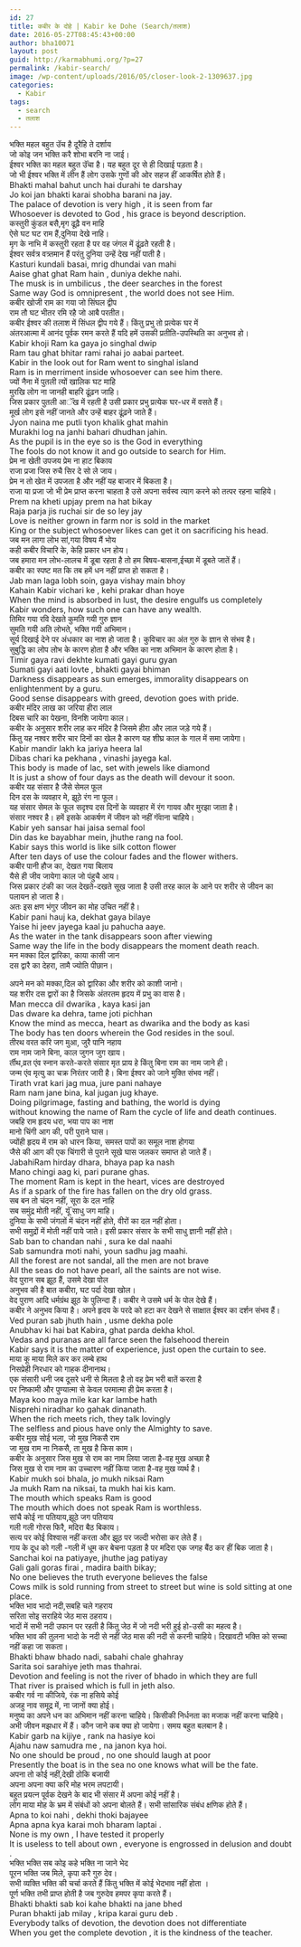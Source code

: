 ```yaml
---
id: 27
title: कबीर के दोहे | Kabir ke Dohe (Search/तलाश)
date: 2016-05-27T08:45:43+00:00
author: bha10071
layout: post
guid: http://karmabhumi.org/?p=27
permalink: /kabir-search/
image: /wp-content/uploads/2016/05/closer-look-2-1309637.jpg
categories:
  - Kabir
tags:
  - search
  - तलाश
---
```

<div class="doha notranslate">
  <div class="hindi original">
    भक्ति महल बहुत उॅच है दूरैहि ते दर्शाय<br /> जो कोइ जन भक्ति करै शोभा बरनि ना जाई।
  </div>
  
  <div class="hindi">
    ईश्वर भक्ति का महल बहुत उॅंचा है। यह बहुत दूर से ही दिखाई पड़ता है।<br /> जो भी ईश्वर भक्ति में लीन हैं लोग उसके गुणों की ओर सहज हीं आकर्षित होते हैं।
  </div>
  
  <div class="eng original">
    Bhakti mahal bahut unch hai durahi te darshay<br /> Jo koi jan bhakti karai shobha barani na jay.
  </div>
  
  <div class="eng meaning">
    The palace of devotion is very high , it is seen from far<br /> Whosoever is devoted to God , his grace is beyond description.
  </div>
</div>

<div class="doha notranslate">
  <div class="hindi original">
    कस्तुरी कुंडल बसै,मृग ढूढ़ै वन माहि<br /> ऐसे घट घट राम हैं,दुनिया देखे नाहि।
  </div>
  
  <div class="hindi">
    मृग के नाभि में कस्तुरी रहता है पर वह जंगल में ढूंढ़तेे रहती है।<br /> ईश्वर सर्वत्र वत्र्तमान हैं परंतु दुनिया उन्हें देख नहीं पाती है।
  </div>
  
  <div class="eng original">
    Kasturi kundali basai, mrig dhundai van mahi<br /> Aaise ghat ghat Ram hain , duniya dekhe nahi.
  </div>
  
  <div class="eng meaning">
    The musk is in umbilicus , the deer searches in the forest<br /> Same way God is omnipresent , the world does not see Him.
  </div>
</div>

<div class="doha notranslate">
  <div class="hindi original">
    कबीर खोजी राम का गया जो सिंघल द्वीप<br /> राम तौ घट भीतर रमि रहै जो आबै परतीत।
  </div>
  
  <div class="hindi">
    कबीर ईश्वर की तलाश में सिंधल द्वीप गये हैं। किंतु प्रभु तो प्रत्येक घर में<br /> अंतरआत्मा में आनंद पूर्वक रमन करते हैं यदि हमें उसकी प्रतीति-उपस्थिति का अनुभव हो।
  </div>
  
  <div class="eng original">
    Kabir khoji Ram ka gaya jo singhal dwip<br /> Ram tau ghat bhitar rami rahai jo aabai parteet.
  </div>
  
  <div class="eng meaning">
    Kabir in the look out for Ram went to singhal island<br /> Ram is in merriment inside whosoever can see him there.
  </div>
</div>

<div class="doha notranslate">
  <div class="hindi original">
    ज्यों नैना में पुतली त्यों खालिक घट माहि<br /> मुरखि लोग ना जानही बाहरि ढूंढ़न जाहि।
  </div>
  
  <div class="hindi">
    जिस प्रकार पुतली आॅंख में रहती है उसी प्रकार प्रभु प्रत्येक घर-धर में वसते हैं।<br /> मूर्ख लोग इसे नहीं जानते और उन्हें बाहर ढूंढ़ने जाते हैं।
  </div>
  
  <div class="eng original">
    Jyon naina me putli tyon khalik ghat mahin<br /> Murakhi log na janhi bahari dhudhan jahin.
  </div>
  
  <div class="eng meaning">
    As the pupil is in the eye so is the God in everything<br /> The fools do not know it and go outside to search for Him.
  </div>
</div>

<div class="doha notranslate">
  <div class="hindi original">
    प्रेम ना खेती उपजय प्रेम ना हाट बिकाय<br /> राजा प्रजा जिस रुचै सिर दे सो ले जाय।
  </div>
  
  <div class="hindi">
    प्रेम न तो खेत में उपजता है और नहीं यह बाजार में बिकता है।<br /> राजा या प्रजा जो भी प्रेम प्राप्त करना चाहता है उसे अपना सर्वस्व त्याग करने को तत्पर रहना चाहिये।
  </div>
  
  <div class="eng original">
    Prem na kheti upjay prem na hat bikay<br /> Raja parja jis ruchai sir de so ley jay
  </div>
  
  <div class="eng meaning">
    Love is neither grown in farm nor is sold in the market<br /> King or the subject whosoever likes can get it on sacrificing his head.
  </div>
</div>

<div class="doha notranslate">
  <div class="hindi original">
    जब मन लागा लोभ सां,गया विषय मैं भोय<br /> कही कबीर विचारि के, केहि प्रकार धन होय।
  </div>
  
  <div class="hindi">
    जब हमारा मन लोभ-लालच में डूबा रहता है तो हम बिषय-बासना,ईच्छा में डूबते जातें हैं।<br /> कबीर का स्पष्ट मत कि तब हमें धन नहीं प्राप्त हो सकता है।
  </div>
  
  <div class="eng original">
    Jab man laga lobh soin, gaya vishay main bhoy<br /> Kahain Kabir vichari ke , kehi prakar dhan hoye
  </div>
  
  <div class="eng meaning">
    When the mind is absorbed in lust, the desire engulfs us completely<br /> Kabir wonders, how such one can have any wealth.
  </div>
</div>

<div class="doha notranslate">
  <div class="hindi original">
    तिमिर गया रवि देखते कुमति गयी गुरु ज्ञान<br /> सुमति गयी अति लोभते, भक्ति गयी अभिमान।
  </div>
  
  <div class="hindi">
    सूर्य दिखाई देने पर अंधकार का नाश हो जाता है। कुविचार का अंत गुरु के ज्ञान से संभव है।<br /> सुबुद्धि का लोप लोभ के कारण होता है और भक्ति का नाश अभिमान के कारण होता है।
  </div>
  
  <div class="eng original">
    Timir gaya ravi dekhte kumati gayi guru gyan<br /> Sumati gayi aati lovte , bhakti gayai bhiman
  </div>
  
  <div class="eng meaning">
    Darkness disappears as sun emerges, immorality disappears on enlightenment by a guru.<br /> Good sense disappears with greed, devotion goes with pride.
  </div>
</div>

<div class="doha notranslate">
  <div class="hindi original">
    कबीर मंदिर लाख का जरिया हीरा लाल<br /> दिबस चारि का पेखना, विनशि जायेगा काल।
  </div>
  
  <div class="hindi">
    कबीर के अनुसार शरीर लाह कर मंदिर है जिसमे हीरा और लाल जड़े गये हैं।<br /> किंतु यह नश्वर शरीर चार दिनों का खेल है कारण यह शीघ्र काल के गाल में समा जायेगा।
  </div>
  
  <div class="eng original">
    Kabir mandir lakh ka jariya heera lal<br /> Dibas chari ka pekhana , vinashi jayega kal.
  </div>
  
  <div class="eng meaning">
    This body is made of lac, set with jewels like diamond<br /> It is just a show of four days as the death will devour it soon.
  </div>
</div>

<div class="doha notranslate">
  <div class="hindi original">
    कबीर यह संसार है जैसे सेमल फूल<br /> दिन दस के व्यवहार मे, झूठे रंग ना फूल।
  </div>
  
  <div class="hindi">
    यह संसार सेमल के फूल सदृश्य दस दिनों के व्यवहार में रंग गायव और मुरझा जाता है।<br /> संसार नश्वर है। हमें इसके आकर्षण में जीवन को नहीं गॅंवाना चाहिये।
  </div>
  
  <div class="eng original">
    Kabir yeh sansar hai jaisa semal fool<br /> Din das ke bayabhar mein, jhuthe rang na fool.
  </div>
  
  <div class="eng meaning">
    Kabir says this world is like silk cotton flower<br /> After ten days of use the colour fades and the flower withers.
  </div>
</div>

<div class="doha notranslate">
  <div class="hindi original">
    कबीर पानी हौज का, देखत गया बिलाय<br /> यैसे ही जीव जायेगा काल जो पंहुचै आय।
  </div>
  
  <div class="hindi">
    जिस प्रकार टंकी का जल देखते-दखते सूख जाता है उसी तरह काल के आने पर शरीर से जीवन का पलायन हो जाता है।<br /> अतः इस क्षण भंगुर जीवन का मोह उचित नहीं है।
  </div>
  
  <div class="eng original">
    Kabir pani hauj ka, dekhat gaya bilaye<br /> Yaise hi jeev jayega kaal ju pahucha aaye.
  </div>
  
  <div class="eng meaning">
    As the water in the tank disappears soon after viewing<br /> Same way the life in the body disappears the moment death reach.
  </div>
</div>

<div class="doha notranslate">
  <div class="hindi original">
    मन मक्का दिल द्वारिका, काया कासी जान<br /> दस द्वारै का देहरा, तामै ज्योति पीछान।</p>
  </div>
  
  <div class="hindi">
    अपने मन को मक्का,दिल को द्वारिका और शरीर को काशी जानो।<br /> यह शरीर दस द्वारों का है जिसके अंतरतम हृदय में प्रभु का वास है।
  </div>
  
  <div class="eng original">
    Man mecca dil dwarika , kaya kasi jan<br /> Das dware ka dehra, tame joti pichhan
  </div>
  
  <div class="eng meaning">
    Know the mind as mecca, heart as dwarika and the body as kasi<br /> The body has ten doors wherein the God resides in the soul.
  </div>
</div>

<div class="doha notranslate">
  <div class="hindi original">
    तीरथ वरत करि जग मुआ, जुरै पानि नहाय<br /> राम नाम जाने बिना, काल जुगन जुग खाय।
  </div>
  
  <div class="hindi">
    र्तीथ,व्रत एंव स्नान करते-करते संसार मृत प्राय हे किंतु बिना राम का नाम जाने ही।<br /> जन्म एंव मृत्यु का चक्र निरंतर जारी है। बिना ईश्वर को जाने मुक्ति संभव नहीं।
  </div>
  
  <div class="eng original">
    Tirath vrat kari jag mua, jure pani nahaye<br /> Ram nam jane bina, kal jugan jug khaye.
  </div>
  
  <div class="eng meaning">
    Doing pilgrimage, fasting and bathing, the world is dying<br /> without knowing the name of Ram the cycle of life and death continues.
  </div>
</div>

<div class="doha notranslate">
  <div class="hindi original">
    जबहि राम हृदय धरा, भया पाप का नाश<br /> मानो चिंगी आग की, परी पुराने घास।
  </div>
  
  <div class="hindi">
    ज्योंही हृदय में राम को धारन किया, समस्त पापों का समूल नाश होगया<br /> जैसे की आग की एक चिंगारी से पुराने सूखे घास जलकर समाप्त हो जाते हैं।
  </div>
  
  <div class="eng original">
    JabahiRam hirday dhara, bhaya pap ka nash<br /> Mano chingi aag ki, pari purane ghas.
  </div>
  
  <div class="eng meaning">
    The moment Ram is kept in the heart, vices are destroyed<br /> As if a spark of the fire has fallen on the dry old grass.
  </div>
</div>

<div class="doha notranslate">
  <div class="hindi original">
    सब बन तो चंदन नहीं, सूरा के दल नाहि<br /> सब समुंद्र मोती नहीं, यूॅं साधु जग माहि।
  </div>
  
  <div class="hindi">
    दुनिया के सभी जंगलों में चंदन नहीं होते, वीरों का दल नहीं होता।<br /> सभी समुद्रों में मोती नहीं पाये जाते। इसी प्रकार संसार के सभी साधु ज्ञानी नहीं होते।
  </div>
  
  <div class="eng original">
    Sab ban to chandan nahi , sura ke dal naahi<br /> Sab samundra moti nahi, youn sadhu jag maahi.
  </div>
  
  <div class="eng meaning">
    All the forest are not sandal, all the men are not brave<br /> All the seas do not have pearl, all the saints are not wise.
  </div>
</div>

<div class="doha notranslate">
  <div class="hindi original">
    वेद पुरान सब झूठ हैं, उसमे देखा पोल<br /> अनुभव की है बात कबीरा, घट पर्दा देखा खोल।
  </div>
  
  <div class="hindi">
    वेद पुराण आदि धर्मग्रंथ झूठ के पुलिन्दा हैं। कबीर ने उसमे धर्म के पोल देखे हैं।<br /> कबीर ने अनुभव किया है। अपने हृदय के परदे को हटा कर देखने से साक्षात ईश्वर का दर्शन संभव हैं।
  </div>
  
  <div class="eng original">
    Ved puran sab jhuth hain , usme dekha pole<br /> Anubhav ki hai bat Kabira, ghat parda dekha khol.
  </div>
  
  <div class="eng meaning">
    Vedas and puranas are all farce seen the falsehood therein<br /> Kabir says it is the matter of experience, just open the curtain to see.
  </div>
</div>

<div class="doha notranslate">
  <div class="hindi original">
    माया कू माया मिले कर कर लम्बे हाथ<br /> निसप्रेही निरधार को गाहक दीनानाथ।
  </div>
  
  <div class="hindi">
    एक संसारी धनी जब दूसरे धनी से मिलता है तो वह प्रेम भरी बातें करता है<br /> पर निष्कामी और पुण्यात्मा से केवल परमात्मा ही प्रेम करता है।
  </div>
  
  <div class="eng original">
    Maya koo maya mile kar kar lambe hath<br /> Nisprehi niradhar ko gahak dinanath.
  </div>
  
  <div class="eng meaning">
    When the rich meets rich, they talk lovingly<br /> The selfless and pious have only the Almighty to save.
  </div>
</div>

<div class="doha notranslate">
  <div class="hindi original">
    कबीर मुख सोई भला, जो मुख निकसै राम<br /> जा मुख राम ना निकसै, ता मुख है किस काम।
  </div>
  
  <div class="hindi">
    कबीर के अनुसार जिस मुख से राम का नाम लिया जाता है-वह मुख अच्छा है<br /> जिस मुख से राम नाम का उच्चारण नहीं किया जाता है-वह मुख व्यर्थ है।
  </div>
  
  <div class="eng original">
    Kabir mukh soi bhala, jo mukh niksai Ram<br /> Ja mukh Ram na niksai, ta mukh hai kis kam.
  </div>
  
  <div class="eng meaning">
    The mouth which speaks Ram is good<br /> The mouth which does not speak Ram is worthless.
  </div>
</div>

<div class="doha notranslate">
  <div class="hindi original">
    सांचै कोई ना पतियाय,झूठे जग पतियाय<br /> गली गली गोरस फिरै, मदिरा बैठ बिकाय।
  </div>
  
  <div class="hindi">
    सत्य पर कोई विश्वास नहीं करता और झूठ पर जल्दी भरोसा कर लेते हैं।<br /> गाय के दूध को गली -गली में धूम कर बेचना पड़ता है पर मदिरा एक जगह बैंठ कर हीं बिक जाता है।
  </div>
  
  <div class="eng original">
    Sanchai koi na patiyaye, jhuthe jag patiyay<br /> Gali gali goras firai , madira baith bikay;
  </div>
  
  <div class="eng meaning">
    No one believes the truth everyone believes the false<br /> Cows milk is sold running from street to street but wine is sold sitting at one place.
  </div>
</div>

<div class="doha notranslate">
  <div class="hindi original">
    भक्ति भाव भादो नदी,सबहि चले गहराय<br /> सरिता सोइ सराहिये जेठ मास ठहराय।
  </div>
  
  <div class="hindi">
    भादों में सभी नदी उफान पर रहती है किंतु जेठ में जो नदी भरी हुई हो-उसी का महत्व है।<br /> भक्ति भाव की तुलना भादो के नदी से नहीं जेठ मास की नदी से करनी चाहिये। दिखावटी भक्ति को सच्चा नहीं कहा जा सकता।
  </div>
  
  <div class="eng original">
    Bhakti bhaw bhado nadi, sabahi chale ghahray<br /> Sarita soi sarahiye jeth mas thahrai.
  </div>
  
  <div class="eng meaning">
    Devotion and feeling is not the river of bhado in which they are full<br /> That river is praised which is full in jeth also.
  </div>
</div>

<div class="doha notranslate">
  <div class="hindi original">
    कबीर गर्व ना कीजिये, रंक ना हसिये कोई<br /> अजहु नाव समूद्र में, ना जानों क्या होई।
  </div>
  
  <div class="hindi">
    मनुष्य का अपने धन का अभिमान नहीं करना चाहिये। किसीकी निर्धनता का मजाक नहीं करना चाहिये।<br /> अभी जीवन मझधार में हैं। कौन जाने कब क्या हो जायेगा। समय बहुत बलबान है।
  </div>
  
  <div class="eng original">
    Kabir garb na kijiye , rank na hasiye koi<br /> Ajahu naw samudra me , na janon kya hoi.
  </div>
  
  <div class="eng meaning">
    No one should be proud , no one should laugh at poor<br /> Presently the boat is in the sea no one knows what will be the fate.
  </div>
</div>

<div class="doha notranslate">
  <div class="hindi original">
    अपना तो कोई नहीं,देखी ठोकि बजायी<br /> अपना अपना क्या करि मोह भरम लपटायी।
  </div>
  
  <div class="hindi">
    बहुत प्रयत्न पूर्वक देखने के बाद भी संसार में अपना कोई नहीं है।<br /> लोग माया मोह के भ्रम में संबंधों को अपना बोलते हैं। सभी सांसारिक संबंध क्षणिक होते हैं।
  </div>
  
  <div class="eng original">
    Apna to koi nahi , dekhi thoki bajayee<br /> Apna apna kya karai moh bharam laptai .
  </div>
  
  <div class="eng meaning">
    None is my own , I have tested it properly<br /> It is useless to tell about own , everyone is engrossed in delusion and doubt .
  </div>
</div>

<div class="doha notranslate">
  <div class="hindi original">
    भक्ति भक्ति सब कोइ कहे भक्ति ना जाने भेद<br /> पूरन भक्ति जब मिले, कृपा करै गुरु देव।
  </div>
  
  <div class="hindi">
    सभी व्यक्ति भक्ति की चर्चा करते हैं किंतु भक्ति में कोई भेदभाव नहीं होता ।<br /> पूर्ण भक्ति तभी प्राप्त होती है जब गुरुदेव हमपर कृपा करते हैं।
  </div>
  
  <div class="eng original">
    Bhakti bhakti sab koi kahe bhakti na jane bhed<br /> Puran bhakti jab milay , kripa karai guru deb .
  </div>
  
  <div class="eng meaning">
    Everybody talks of devotion, the devotion does not differentiate<br /> When you get the complete devotion , it is the kindness of the teacher.
  </div>
</div>